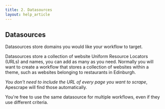 ```yaml
---
title: 2. Datasources
layout: help_article
---
```


## Datasources

Datasources store domains you would like your workflow to target.

Datasources store a collection of website Uniform Resource Locators (URLs) and names, you can add as many as you need. Normally you will want to create a workflow that stores a collection of websites within a theme, such as websites belonging to restaurants in Edinburgh.

*You don't need to include the URL of every page you want to scrape*, Apescrape will find those automatically.

You're free to use the same datasource for multiple workflows, even if they use different criteria.